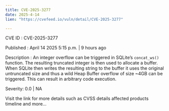 ```yaml
---
title: CVE-2025-3277
date: 2025-4-14
lien: "https://cvefeed.io/vuln/detail/CVE-2025-3277"

---
```


CVE ID : CVE-2025-3277

Published :  April 14
2025
5:15 p.m. | 9 hours ago

Description : An integer overflow can be triggered in SQLite’s `concat_ws()` function. The resulting
truncated integer is then used to allocate a buffer. When SQLite then writes the resulting string to the buffer
it uses the original
untruncated size and thus a wild Heap Buffer overflow of size ~4GB can be triggered. This can result in arbitrary code execution.

Severity: 0.0 | NA

Visit the link for more details
such as CVSS details
affected products
timeline
and more...
